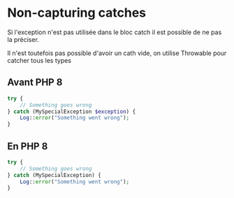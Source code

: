 # Non-capturing catches

Si l'exception n'est pas utilisée dans le bloc catch il est possible de ne pas la préciser.

Il n'est toutefois pas possible d'avoir un cath vide, on utilise Throwable pour catcher tous les types

## Avant PHP 8
```php
try {
    // Something goes wrong
} catch (MySpecialException $exception) {
    Log::error("Something went wrong");
}
```

## En PHP 8
```php
try {
    // Something goes wrong
} catch (MySpecialException) {
    Log::error("Something went wrong");
}
```
